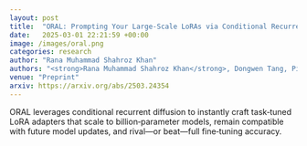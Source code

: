```yaml
---
layout: post
title:  "ORAL: Prompting Your Large-Scale LoRAs via Conditional Recurrent Diffusion"
date:   2025-03-01 22:21:59 +00:00
image: /images/oral.png
categories: research
author: "Rana Muhammad Shahroz Khan"
authors: "<strong>Rana Muhammad Shahroz Khan</strong>, Dongwen Tang, Pingzhi Li, Kai Wang, Tianlong Chen"
venue: "Preprint"
arxiv: https://arxiv.org/abs/2503.24354
---
```

ORAL leverages conditional recurrent diffusion to instantly craft task‑tuned LoRA adapters that scale to billion‑parameter models, remain compatible with future model updates, and rival—or beat—full fine‑tuning accuracy. 